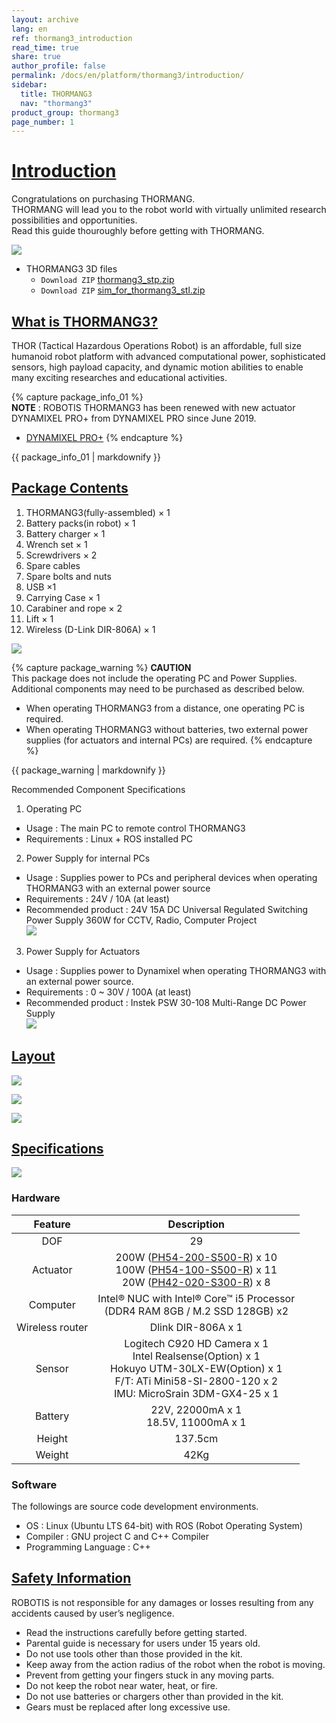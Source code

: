 ```yaml
---
layout: archive
lang: en
ref: thormang3_introduction
read_time: true
share: true
author_profile: false
permalink: /docs/en/platform/thormang3/introduction/
sidebar:
  title: THORMANG3
  nav: "thormang3"
product_group: thormang3
page_number: 1
---
```


# [Introduction](#introduction)

Congratulations on purchasing THORMANG.  
THORMANG will lead you to the robot world with virtually unlimited research possibilities and opportunities.  
Read this guide thouroughly before getting with THORMANG.

![](/assets/images/platform/thormang3/thormang3.png)

- THORMANG3 3D files
  - `Download ZIP` [thormang3_stp.zip]
  - `Download ZIP` [sim_for_thormang3_stl.zip]

## [What is THORMANG3?](#what-is-thormang3)

THOR (Tactical Hazardous Operations Robot) is an affordable, full size humanoid robot platform with advanced
computational power, sophisticated sensors, high payload capacity, and dynamic motion abilities to enable many exciting researches and educational activities.   

{% capture package_info_01 %}    
**NOTE** : ROBOTIS THORMANG3 has been renewed with new actuator DYNAMIXEL PRO+ from DYNAMIXEL PRO since June 2019.   
- [DYNAMIXEL PRO+](/docs/en/dxl/pro_plus/)
{% endcapture %}
<div class="notice">{{ package_info_01 | markdownify }}</div>

## [Package Contents](#package-contents)

1. THORMANG3(fully-assembled) × 1
2. Battery packs(in robot) × 1
3. Battery charger × 1
4. Wrench set × 1
5. Screwdrivers × 2
6. Spare cables
7. Spare bolts and nuts
8. USB ×1
9. Carrying Case × 1
10. Carabiner and rope × 2
11. Lift × 1
12. Wireless (D-Link DIR-806A) × 1

![](/assets/images/platform/thormang3/thormang3_001.jpg)

{% capture package_warning %}
**CAUTION**  
This package does not include the operating PC and Power Supplies.
Additional components may need to be purchased as described below.  
 - When operating THORMANG3 from a distance, one operating PC is required.
 - When operating THORMANG3 without batteries, two external power supplies (for actuators and internal PCs) are required.
{% endcapture %}
<div class="notice--warning">{{ package_warning | markdownify }}</div>

Recommended Component Specifications
1. Operating PC
 - Usage : The main PC to remote control THORMANG3
 - Requirements : Linux + ROS installed PC

2. Power Supply for internal PCs
 - Usage : Supplies power to PCs and peripheral devices when operating THORMANG3 with an external power source
 - Requirements : 24V / 10A (at least)
 - Recommended product : 24V 15A DC Universal Regulated Switching Power Supply 360W for CCTV, Radio, Computer Project  
   ![](/assets/images/platform/thormang3/pc_power_supply.jpg)

3. Power Supply for Actuators
 - Usage : Supplies power to Dynamixel when operating THORMANG3 with an external power source.
 - Requirements : 0 ~ 30V / 100A (at least)
 - Recommended product : Instek PSW 30-108 Multi-Range DC Power Supply  
   ![](/assets/images/platform/thormang3/actuator_power_supply.jpg)
   

## [Layout](#layout)

![](/assets/images/platform/thormang3/thormang3_002.jpg)

![](/assets/images/platform/thormang3/thormang3_003.jpg)

![](/assets/images/platform/thormang3/thormang3_004.jpg)

## [Specifications](#specifications)

![](/assets/images/platform/thormang3/thormang3_005.jpg)

### Hardware

|     Feature     |                                                                                Description                                                                                |
|:---------------:|:-------------------------------------------------------------------------------------------------------------------------------------------------------------------------:|
|       DOF       |                                                                                    29                                                                                     |
|    Actuator     |                                   200W ([PH54-200-S500-R]) x 10 <br /> 100W ([PH54-100-S500-R]) x 11 <br /> 20W ([PH42-020-S300-R]) x 8                                   |
|    Computer     |                                             Intel® NUC with Intel® Core™ i5 Processor<br />(DDR4 RAM 8GB / M.2 SSD 128GB) x2                                              |
| Wireless router |                                                                            Dlink DIR-806A x 1                                                                             |
|     Sensor      | Logitech C920 HD Camera x 1<br />Intel Realsense(Option) x 1<br />Hokuyo UTM-30LX-EW(Option) x 1<br />F/T: ATi Mini58-SI-2800-120 x 2<br />IMU: MicroSrain 3DM-GX4-25 x 1 |
|     Battery     |                                                                 22V, 22000mA x 1<br />18.5V, 11000mA x 1                                                                  |
|     Height      |                                                                                  137.5cm                                                                                  |
|     Weight      |                                                                                   42Kg                                                                                    |

### Software

The followings are source code development environments.
- OS : Linux (Ubuntu LTS 64-bit) with ROS (Robot Operating System)
- Compiler : GNU project C and C++ Compiler
- Programming Language : C++

## [Safety Information](#safety-information)

ROBOTIS is not responsible for any damages or losses resulting from any accidents caused by user’s negligence.
- Read the instructions carefully before getting started.
- Parental guide is necessary for users under 15 years old.
- Do not use tools other than those provided in the kit.
- Keep away from the action radius of the robot when the robot is moving.
- Prevent from getting your fingers stuck in any moving parts.
- Do not keep the robot near water, heat, or fire.
- Do not use batteries or chargers other than provided in the kit.
- Gears must be replaced after long excessive use.

[thormang3_stp.zip]: http://support.robotis.com/en/baggage_files/thormang3/thormang3_stp.zip
[sim_for_thormang3_stl.zip]: http://support.robotis.com/en/baggage_files/thormang3/sim_for_thormang3_stl.zip
[DYNAMIXEL PRO+]: /docs/en/dxl/pro_plus/
[PH54-200-S500-R]: /docs/en/dxl/pro_plus/ph54-200-s500-r/
[PH54-100-S500-R]: /docs/en/dxl/pro_plus/ph54-100-s500-r/
[PH42-020-S300-R]: /docs/en/dxl/pro_plus/ph42-020-s300-r/

